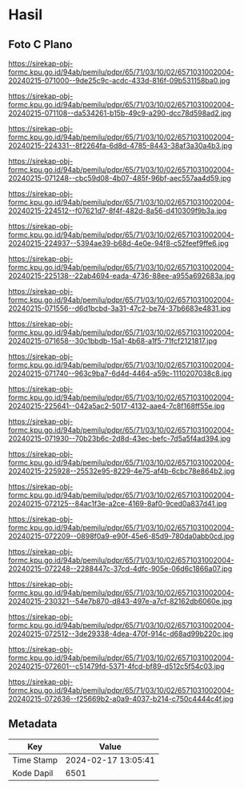 # Hasil

## Foto C Plano

https://sirekap-obj-formc.kpu.go.id/94ab/pemilu/pdpr/65/71/03/10/02/6571031002004-20240215-071000--9de25c9c-acdc-433d-816f-09b531158ba0.jpg

https://sirekap-obj-formc.kpu.go.id/94ab/pemilu/pdpr/65/71/03/10/02/6571031002004-20240215-071108--da534261-b15b-49c9-a290-dcc78d598ad2.jpg

https://sirekap-obj-formc.kpu.go.id/94ab/pemilu/pdpr/65/71/03/10/02/6571031002004-20240215-224331--8f2264fa-6d8d-4785-8443-38af3a30a4b3.jpg

https://sirekap-obj-formc.kpu.go.id/94ab/pemilu/pdpr/65/71/03/10/02/6571031002004-20240215-071248--cbc59d08-4b07-485f-96bf-aec557aa4d59.jpg

https://sirekap-obj-formc.kpu.go.id/94ab/pemilu/pdpr/65/71/03/10/02/6571031002004-20240215-224512--f07621d7-8f4f-482d-8a56-d410309f9b3a.jpg

https://sirekap-obj-formc.kpu.go.id/94ab/pemilu/pdpr/65/71/03/10/02/6571031002004-20240215-224937--5394ae39-b68d-4e0e-94f8-c52feef9ffe6.jpg

https://sirekap-obj-formc.kpu.go.id/94ab/pemilu/pdpr/65/71/03/10/02/6571031002004-20240215-225138--22ab4694-eada-4736-88ee-a955a692683a.jpg

https://sirekap-obj-formc.kpu.go.id/94ab/pemilu/pdpr/65/71/03/10/02/6571031002004-20240215-071556--d6d1bcbd-3a31-47c2-be74-37b6683e4831.jpg

https://sirekap-obj-formc.kpu.go.id/94ab/pemilu/pdpr/65/71/03/10/02/6571031002004-20240215-071658--30c1bbdb-15a1-4b68-a1f5-71fcf2121817.jpg

https://sirekap-obj-formc.kpu.go.id/94ab/pemilu/pdpr/65/71/03/10/02/6571031002004-20240215-071740--963c9ba7-6d4d-4464-a59c-1110207038c8.jpg

https://sirekap-obj-formc.kpu.go.id/94ab/pemilu/pdpr/65/71/03/10/02/6571031002004-20240215-225641--042a5ac2-5017-4132-aae4-7c8f168ff55e.jpg

https://sirekap-obj-formc.kpu.go.id/94ab/pemilu/pdpr/65/71/03/10/02/6571031002004-20240215-071930--70b23b6c-2d8d-43ec-befc-7d5a5f4ad394.jpg

https://sirekap-obj-formc.kpu.go.id/94ab/pemilu/pdpr/65/71/03/10/02/6571031002004-20240215-225928--25532e95-8229-4e75-af4b-6cbc78e864b2.jpg

https://sirekap-obj-formc.kpu.go.id/94ab/pemilu/pdpr/65/71/03/10/02/6571031002004-20240215-072125--84ac1f3e-a2ce-4169-8af0-9ced0a837d41.jpg

https://sirekap-obj-formc.kpu.go.id/94ab/pemilu/pdpr/65/71/03/10/02/6571031002004-20240215-072209--0898f0a9-e90f-45e6-85d9-780da0abb0cd.jpg

https://sirekap-obj-formc.kpu.go.id/94ab/pemilu/pdpr/65/71/03/10/02/6571031002004-20240215-072248--2288447c-37cd-4dfc-905e-06d6c1866a07.jpg

https://sirekap-obj-formc.kpu.go.id/94ab/pemilu/pdpr/65/71/03/10/02/6571031002004-20240215-230321--54e7b870-d843-497e-a7cf-82162db6060e.jpg

https://sirekap-obj-formc.kpu.go.id/94ab/pemilu/pdpr/65/71/03/10/02/6571031002004-20240215-072512--3de29338-4dea-470f-914c-d68ad99b220c.jpg

https://sirekap-obj-formc.kpu.go.id/94ab/pemilu/pdpr/65/71/03/10/02/6571031002004-20240215-072601--c51479fd-5371-4fcd-bf89-d512c5f54c03.jpg

https://sirekap-obj-formc.kpu.go.id/94ab/pemilu/pdpr/65/71/03/10/02/6571031002004-20240215-072636--f25669b2-a0a9-4037-b214-c750c4444c4f.jpg


## Metadata

| Key        | Value               |
| ---------- | ------------------- |
| Time Stamp | 2024-02-17 13:05:41 |
| Kode Dapil | 6501                |



